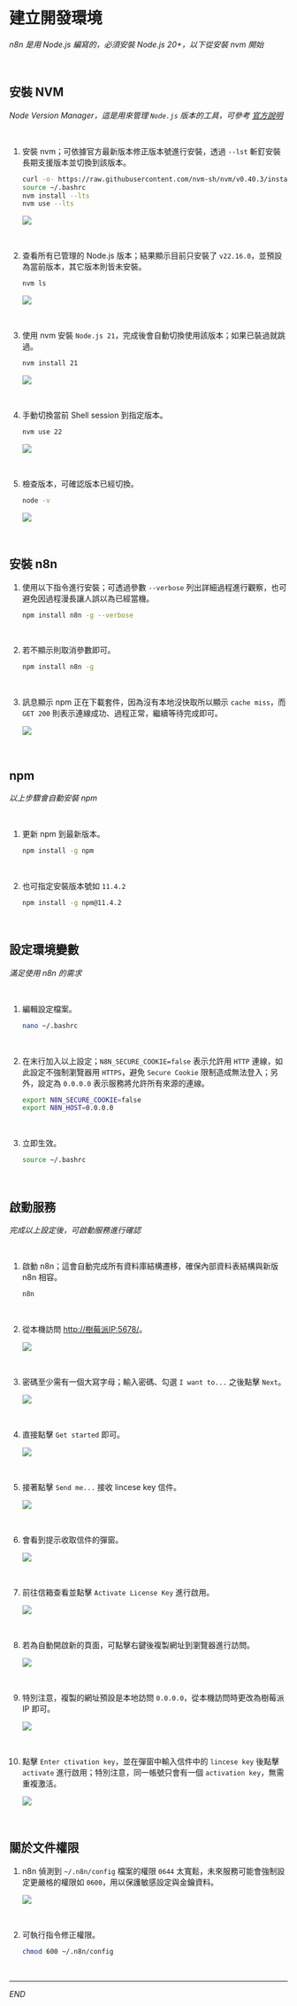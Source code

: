 # 建立開發環境

_n8n 是用 Node.js 編寫的，必須安裝 Node.js 20+，以下從安裝 nvm 開始_

<br>

## 安裝 NVM

_Node Version Manager，這是用來管理 `Node.js` 版本的工具，可參考 [官方說明](https://github.com/nvm-sh/nvm#installing-and-updating)_

<br>

1. 安裝 nvm；可依據官方最新版本修正版本號進行安裝，透過 `--lst` 斬釘安裝長期支援版本並切換到該版本。

    ```bash
    curl -o- https://raw.githubusercontent.com/nvm-sh/nvm/v0.40.3/install.sh | bash
    source ~/.bashrc
    nvm install --lts
    nvm use --lts
    ```

    ![](images/img_02.png)

<br>

2. 查看所有已管理的 Node.js 版本；結果顯示目前只安裝了 `v22.16.0`，並預設為當前版本，其它版本則皆未安裝。

    ```bash
    nvm ls
    ```

    ![](images/img_30.png)

<br>

3. 使用 nvm 安裝 `Node.js 21`，完成後會自動切換使用該版本；如果已裝過就跳過。

    ```bash
    nvm install 21
    ```

    ![](images/img_31.png)

<br>

4. 手動切換當前 Shell session 到指定版本。

    ```bash
    nvm use 22
    ```

    ![](images/img_32.png)

<br>

5. 檢查版本，可確認版本已經切換。

    ```bash
    node -v
    ```

    ![](images/img_33.png)

<br>

## 安裝 n8n

1. 使用以下指令進行安裝；可透過參數 `--verbose` 列出詳細過程進行觀察，也可避免因過程漫長讓人誤以為已經當機。

    ```bash
    npm install n8n -g --verbose
    ```

<br>

2. 若不顯示則取消參數即可。

    ```bash
    npm install n8n -g
    ```

<br>

3. 訊息顯示 npm 正在下載套件，因為沒有本地沒快取所以顯示 `cache miss`，而 `GET 200` 則表示連線成功、過程正常，繼續等待完成即可。

    ![](images/img_01.png)

<br>

## npm

_以上步驟會自動安裝 npm_

<br>

1. 更新 npm 到最新版本。

    ```bash
    npm install -g npm
    ```

<br>

2. 也可指定安裝版本號如 `11.4.2`

    ```bash
    npm install -g npm@11.4.2
    ```

<br>

## 設定環境變數

_滿足使用 n8n 的需求_

<br>

1. 編輯設定檔案。

    ```bash
    nano ~/.bashrc
    ```

<br>

2. 在末行加入以上設定；`N8N_SECURE_COOKIE=false` 表示允許用 `HTTP` 連線，如此設定不強制瀏覽器用 `HTTPS`，避免 `Secure Cookie` 限制造成無法登入；另外，設定為 `0.0.0.0` 表示服務將允許所有來源的連線。

    ```bash
    export N8N_SECURE_COOKIE=false
    export N8N_HOST=0.0.0.0
    ```

<br>

3. 立即生效。

    ```bash
    source ~/.bashrc
    ```

<br>

## 啟動服務

_完成以上設定後，可啟動服務進行確認_

<br>

1. 啟動 n8n；這會自動完成所有資料庫結構遷移，確保內部資料表結構與新版 n8n 相容。

    ```bash
    n8n
    ```

<br>

2. 從本機訪問 [http://樹莓派IP:5678/](http://樹莓派IP:5678/)。

    ![](images/img_03.png)

<br>

3. 密碼至少需有一個大寫字母；輸入密碼、勾選 `I want to...` 之後點擊 `Next`。

    ![](images/img_21.png)

<br>

4. 直接點擊 `Get started` 即可。

    ![](images/img_35.png)

<br>


5. 接著點擊 `Send me...` 接收 lincese key 信件。

    ![](images/img_04.png)

<br>

6. 會看到提示收取信件的彈窗。

    ![](images/img_22.png)

<br>

7. 前往信箱查看並點擊 `Activate License Key` 進行啟用。

    ![](images/img_23.png)

<br>

8. 若為自動開啟新的頁面，可點擊右鍵後複製網址到瀏覽器進行訪問。

    ![](images/img_36.png)

<br>

9. 特別注意，複製的網址預設是本地訪問 `0.0.0.0`，從本機訪問時更改為樹莓派 IP 即可。

    ![](images/img_37.png)

<br>

10. 點擊 `Enter ctivation key`，並在彈窗中輸入信件中的 `lincese key`  後點擊 `activate` 進行啟用；特別注意，同一帳號只會有一個 `activation key`，無需重複激活。

    ![](images/img_24.png)

<br>

## 關於文件權限

1. n8n 偵測到 `~/.n8n/config` 檔案的權限 `0644` 太寬鬆，未來服務可能會強制設定更嚴格的權限如 `0600`，用以保護敏感設定與金鑰資料。

    ![](images/img_34.png)

<br>

2. 可執行指令修正權限。

    ```bash
    chmod 600 ~/.n8n/config
    ```

<br>

___

_END_